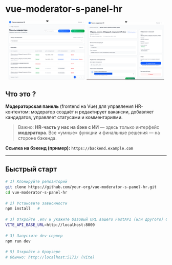 # vue-moderator-s-panel-hr

<p align="center">
  <img src="public/cover1.png" alt="Обложка 1" width="48%" />
  <img src="public/cover2.png" alt="Обложка 2" width="48%" />
</p>

## Что это ?

**Модераторская панель** (frontend на Vue) для управления HR-контентом: модератор создаёт и редактирует вакансии, добавляет кандидатов, управляет статусами и комментариями.  
> Важно: **HR-часть у нас на бэке с ИИ** — здесь только интерфейс **модератора**. Все «умные» функции и финальные решения — на стороне бэкенда.

**Ссылка на бэкенд (пример):** `https://backend.example.com`  

---

## Быстрый старт 

```bash
# 1) Клонируйте репозиторий
git clone https://github.com/your-org/vue-moderator-s-panel-hr.git
cd vue-moderator-s-panel-hr

# 2) Установите зависимости
npm install   # 

# 3) Откройте .env и укажите базовый URL вашего FastAPI (или другого) бэкенда:
VITE_API_BASE_URL=http://localhost:8000

# 3) Запустите dev-сервер
npm run dev

# 5) Откройте в браузере
# Обычно: http://localhost:5173/ (Vite)
```


